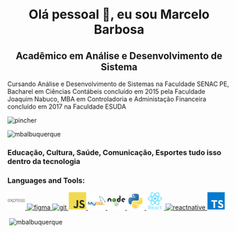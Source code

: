 <h1 align="center">Olá pessoal 👋, eu sou Marcelo Barbosa</h1>
<h2 align="center">Acadêmico em Análise e Desenvolvimento de Sistema</h2>

Cursando Análise e Desenvolvimento de Sistemas na Faculdade SENAC PE, Bacharel em Ciências Contábeis concluído em 2015 pela Faculdade Joaquim Nabuco, 
MBA em Controladoria e Administação Financeira concluído em 2017 na Faculdade ESUDA


![pincher](https://media.licdn.com/dms/image/D5612AQHVmDutmXT3BA/article-cover_image-shrink_600_2000/0/1679853021631?e=2147483647&v=beta&t=uwg6vJl8VQaeKtKT2YckG0kUWEnUlkmO4BWW95ZrvB4)

<p align="left"> <img src="https://komarev.com/ghpvc/?username=mbalbuquerque&label=Profile%20views&color=0e75b6&style=flat" alt="mbalbuquerque" /> </p>

<h3 align="left">Educação, Cultura, Saúde, Comunicação, Esportes tudo isso dentro da tecnologia</h3>
<p align="left">
</p>



<h3 align="left">Languages and Tools:</h3>
<p align="left"> <a href="https://expressjs.com" target="_blank" rel="noreferrer"> <img src="https://raw.githubusercontent.com/devicons/devicon/master/icons/express/express-original-wordmark.svg" alt="express" width="40" height="40"/> </a> <a href="https://www.figma.com/" target="_blank" rel="noreferrer"> <img src="https://www.vectorlogo.zone/logos/figma/figma-icon.svg" alt="figma" width="40" height="40"/> </a> <a href="https://git-scm.com/" target="_blank" rel="noreferrer"> <img src="https://www.vectorlogo.zone/logos/git-scm/git-scm-icon.svg" alt="git" width="40" height="40"/> </a> <a href="https://developer.mozilla.org/en-US/docs/Web/JavaScript" target="_blank" rel="noreferrer"> <img src="https://raw.githubusercontent.com/devicons/devicon/master/icons/javascript/javascript-original.svg" alt="javascript" width="40" height="40"/> </a> <a href="https://www.mysql.com/" target="_blank" rel="noreferrer"> <img src="https://raw.githubusercontent.com/devicons/devicon/master/icons/mysql/mysql-original-wordmark.svg" alt="mysql" width="40" height="40"/> </a> <a href="https://nodejs.org" target="_blank" rel="noreferrer"> <img src="https://raw.githubusercontent.com/devicons/devicon/master/icons/nodejs/nodejs-original-wordmark.svg" alt="nodejs" width="40" height="40"/> </a> <a href="https://www.python.org" target="_blank" rel="noreferrer"> <img src="https://raw.githubusercontent.com/devicons/devicon/master/icons/python/python-original.svg" alt="python" width="40" height="40"/> </a> <a href="https://reactjs.org/" target="_blank" rel="noreferrer"> <img src="https://raw.githubusercontent.com/devicons/devicon/master/icons/react/react-original-wordmark.svg" alt="react" width="40" height="40"/> </a> <a href="https://reactnative.dev/" target="_blank" rel="noreferrer"> <img src="https://reactnative.dev/img/header_logo.svg" alt="reactnative" width="40" height="40"/> </a> <a href="https://www.typescriptlang.org/" target="_blank" rel="noreferrer"> <img src="https://raw.githubusercontent.com/devicons/devicon/master/icons/typescript/typescript-original.svg" alt="typescript" width="40" height="40"/> </a> </p>

<p>&nbsp;<img align="center" src="https://github-readme-stats.vercel.app/api?username=mbalbuquerque&show_icons=true&locale=en" alt="mbalbuquerque" /></p>
